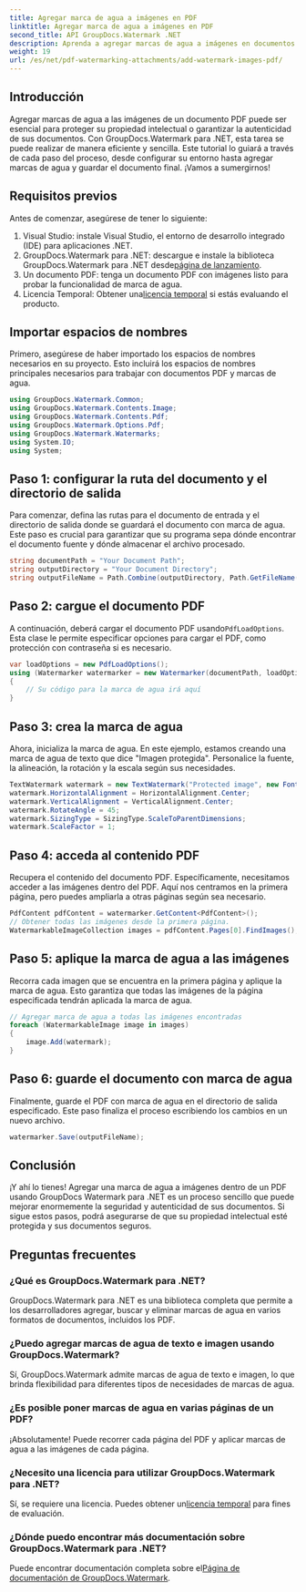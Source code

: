 ```yaml
---
title: Agregar marca de agua a imágenes en PDF
linktitle: Agregar marca de agua a imágenes en PDF
second_title: API GroupDocs.Watermark .NET
description: Aprenda a agregar marcas de agua a imágenes en documentos PDF usando GroupDocs.Watermark para .NET con nuestro tutorial detallado paso a paso. Asegure sus archivos PDF fácilmente.
weight: 19
url: /es/net/pdf-watermarking-attachments/add-watermark-images-pdf/
---
```

## Introducción
Agregar marcas de agua a las imágenes de un documento PDF puede ser esencial para proteger su propiedad intelectual o garantizar la autenticidad de sus documentos. Con GroupDocs.Watermark para .NET, esta tarea se puede realizar de manera eficiente y sencilla. Este tutorial lo guiará a través de cada paso del proceso, desde configurar su entorno hasta agregar marcas de agua y guardar el documento final. ¡Vamos a sumergirnos!
## Requisitos previos
Antes de comenzar, asegúrese de tener lo siguiente:
1. Visual Studio: instale Visual Studio, el entorno de desarrollo integrado (IDE) para aplicaciones .NET.
2.  GroupDocs.Watermark para .NET: descargue e instale la biblioteca GroupDocs.Watermark para .NET desde[página de lanzamiento](https://releases.groupdocs.com/Watermark/net/).
3. Un documento PDF: tenga un documento PDF con imágenes listo para probar la funcionalidad de marca de agua.
4.  Licencia Temporal: Obtener una[licencia temporal](https://purchase.groupdocs.com/temporary-license/) si estás evaluando el producto.
## Importar espacios de nombres
Primero, asegúrese de haber importado los espacios de nombres necesarios en su proyecto. Esto incluirá los espacios de nombres principales necesarios para trabajar con documentos PDF y marcas de agua.
```csharp
using GroupDocs.Watermark.Common;
using GroupDocs.Watermark.Contents.Image;
using GroupDocs.Watermark.Contents.Pdf;
using GroupDocs.Watermark.Options.Pdf;
using GroupDocs.Watermark.Watermarks;
using System.IO;
using System;
```
## Paso 1: configurar la ruta del documento y el directorio de salida
Para comenzar, defina las rutas para el documento de entrada y el directorio de salida donde se guardará el documento con marca de agua. Este paso es crucial para garantizar que su programa sepa dónde encontrar el documento fuente y dónde almacenar el archivo procesado.
```csharp
string documentPath = "Your Document Path";
string outputDirectory = "Your Document Directory";
string outputFileName = Path.Combine(outputDirectory, Path.GetFileName(documentPath));
```
## Paso 2: cargue el documento PDF
 A continuación, deberá cargar el documento PDF usando`PdfLoadOptions`. Esta clase le permite especificar opciones para cargar el PDF, como protección con contraseña si es necesario.
```csharp
var loadOptions = new PdfLoadOptions();
using (Watermarker watermarker = new Watermarker(documentPath, loadOptions))
{
    // Su código para la marca de agua irá aquí
}
```
## Paso 3: crea la marca de agua
Ahora, inicializa la marca de agua. En este ejemplo, estamos creando una marca de agua de texto que dice "Imagen protegida". Personalice la fuente, la alineación, la rotación y la escala según sus necesidades.
```csharp
TextWatermark watermark = new TextWatermark("Protected image", new Font("Arial", 8));
watermark.HorizontalAlignment = HorizontalAlignment.Center;
watermark.VerticalAlignment = VerticalAlignment.Center;
watermark.RotateAngle = 45;
watermark.SizingType = SizingType.ScaleToParentDimensions;
watermark.ScaleFactor = 1;
```
## Paso 4: acceda al contenido PDF
Recupera el contenido del documento PDF. Específicamente, necesitamos acceder a las imágenes dentro del PDF. Aquí nos centramos en la primera página, pero puedes ampliarla a otras páginas según sea necesario.
```csharp
PdfContent pdfContent = watermarker.GetContent<PdfContent>();
// Obtener todas las imágenes desde la primera página.
WatermarkableImageCollection images = pdfContent.Pages[0].FindImages();
```
## Paso 5: aplique la marca de agua a las imágenes
Recorra cada imagen que se encuentra en la primera página y aplique la marca de agua. Esto garantiza que todas las imágenes de la página especificada tendrán aplicada la marca de agua.
```csharp
// Agregar marca de agua a todas las imágenes encontradas
foreach (WatermarkableImage image in images)
{
    image.Add(watermark);
}
```
## Paso 6: guarde el documento con marca de agua
Finalmente, guarde el PDF con marca de agua en el directorio de salida especificado. Este paso finaliza el proceso escribiendo los cambios en un nuevo archivo.
```csharp
watermarker.Save(outputFileName);
```
## Conclusión
¡Y ahí lo tienes! Agregar una marca de agua a imágenes dentro de un PDF usando GroupDocs Watermark para .NET es un proceso sencillo que puede mejorar enormemente la seguridad y autenticidad de sus documentos. Si sigue estos pasos, podrá asegurarse de que su propiedad intelectual esté protegida y sus documentos seguros.
## Preguntas frecuentes
### ¿Qué es GroupDocs.Watermark para .NET?
GroupDocs.Watermark para .NET es una biblioteca completa que permite a los desarrolladores agregar, buscar y eliminar marcas de agua en varios formatos de documentos, incluidos los PDF.
### ¿Puedo agregar marcas de agua de texto e imagen usando GroupDocs.Watermark?
Sí, GroupDocs.Watermark admite marcas de agua de texto e imagen, lo que brinda flexibilidad para diferentes tipos de necesidades de marcas de agua.
### ¿Es posible poner marcas de agua en varias páginas de un PDF?
¡Absolutamente! Puede recorrer cada página del PDF y aplicar marcas de agua a las imágenes de cada página.
### ¿Necesito una licencia para utilizar GroupDocs.Watermark para .NET?
 Sí, se requiere una licencia. Puedes obtener un[licencia temporal](https://purchase.groupdocs.com/temporary-license/) para fines de evaluación.
### ¿Dónde puedo encontrar más documentación sobre GroupDocs.Watermark para .NET?
 Puede encontrar documentación completa sobre el[Página de documentación de GroupDocs.Watermark](https://tutorials.groupdocs.com/Watermark/net/).